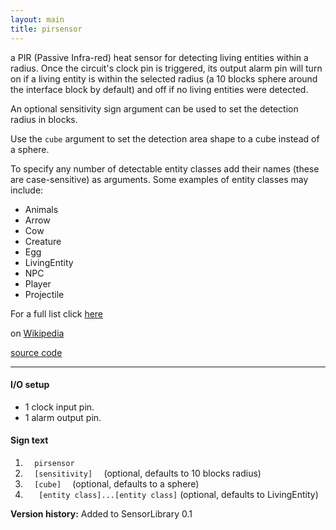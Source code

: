 ```yaml
---
layout: main
title: pirsensor
---
```


a PIR (Passive Infra-red) heat sensor for detecting living entities within a radius.
Once the circuit's clock pin is triggered, its output alarm pin will turn on if a living entity is within the selected radius (a 10 blocks sphere around the interface block by default) and off if no living entities were detected.

An optional sensitivity sign argument can be used to set the detection radius in blocks.

Use the `cube` argument to set the detection area shape to a cube instead of a sphere.

To specify any number of detectable entity classes add their names (these are case-sensitive) as arguments.
Some examples of entity classes may include:

- Animals
- Arrow
- Cow
- Creature
- Egg
- LivingEntity
- NPC
- Player
- Projectile

For a full list click [here](http://jd.bukkit.org/doxygen/d5/d27/namespaceorg_1_1bukkit_1_1entity.html)

on [Wikipedia](http://en.wikipedia.org/wiki/PIR_sensor)

[source code](https://github.com/eisental/SensorLibrary/blob/master/src/main/java/org/tal/sensorlibrary/pirsensor.java)
    
* * *

#### I/O setup 
* 1 clock input pin.
* 1 alarm output pin.

#### Sign text
1. `   pirsensor   `
2. `   [sensitivity]   ` (optional, defaults to 10 blocks radius)
4. `   [cube]   ` (optional, defaults to a sphere)
3. `   [entity class]...[entity class]` (optional, defaults to LivingEntity)

__Version history:__ Added to SensorLibrary 0.1